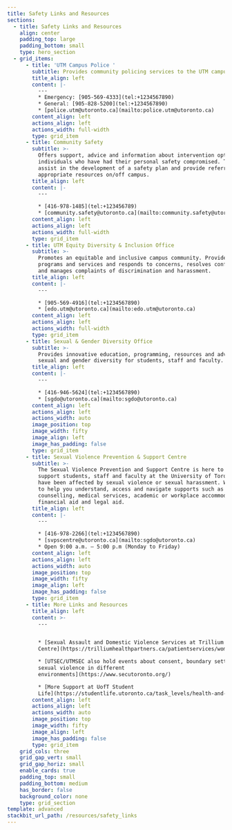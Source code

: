 ```yaml
---
title: Safety Links and Resources
sections:
  - title: Safety Links and Resources
    align: center
    padding_top: large
    padding_bottom: small
    type: hero_section
  - grid_items:
      - title: 'UTM Campus Police '
        subtitle: Provides community policing services to the UTM campus.
        title_align: left
        content: |-
          ---
          * Emergency: [905-569-4333](tel:+1234567890)
          * General: [905-828-5200](tel:+1234567890)
          * [police.utm@utoronto.ca](mailto:police.utm@utoronto.ca)
        content_align: left
        actions_align: left
        actions_width: full-width
        type: grid_item
      - title: Community Safety
        subtitle: >-
          Offers support, advice and information about intervention options for
          individuals who have had their personal safety compromised. They will
          assist in the development of a safety plan and provide referrals to
          appropriate resources on/off campus.
        title_align: left
        content: |-
          ---

          * [416-978-1485](tel:+123456789)
          * [community.safety@utoronto.ca](mailto:community.safety@utoronto.ca)
        content_align: left
        actions_align: left
        actions_width: full-width
        type: grid_item
      - title: UTM Equity Diversity & Inclusion Office
        subtitle: >-
          Promotes an equitable and inclusive campus community. Provides
          programs and services and responds to concerns, resolves conflicts,
          and manages complaints of discrimination and harassment.
        title_align: left
        content: |-
          ---

          * [905-569-4916](tel:+1234567890)
          * [edo.utm@utoronto.ca](mailto:edo.utm@utoronto.ca)
        content_align: left
        actions_align: left
        actions_width: full-width
        type: grid_item
      - title: Sexual & Gender Diversity Office
        subtitle: >-
          Provides innovative education, programming, resources and advocacy on
          sexual and gender diversity for students, staff and faculty.
        title_align: left
        content: |-
          ---

          * [416-946-5624](tel:+1234567890)
          * [sgdo@utoronto.ca](mailto:sgdo@utoronto.ca)
        content_align: left
        actions_align: left
        actions_width: auto
        image_position: top
        image_width: fifty
        image_align: left
        image_has_padding: false
        type: grid_item
      - title: Sexual Violence Prevention & Support Centre
        subtitle: >-
          The Sexual Violence Prevention and Support Centre is here to help and
          support students, staff and faculty at the University of Toronto who
          have been affected by sexual violence or sexual harassment. We’re here
          to help you understand, access and navigate supports such as
          counselling, medical services, academic or workplace accommodations,
          financial aid and legal aid.
        title_align: left
        content: |-
          ---

          * [416-978-2266](tel:+1234567890)
          * [svpscentre@utoronto.ca](mailto:sgdo@utoronto.ca)
          * Open 9:00 a.m. – 5:00 p.m (Monday to Friday)
        content_align: left
        actions_align: left
        actions_width: auto
        image_position: top
        image_width: fifty
        image_align: left
        image_has_padding: false
        type: grid_item
      - title: More Links and Resources
        title_align: left
        content: >-
          ---


          * [Sexual Assault and Domestic Violence Services at Trillium Health
          Centre](https://trilliumhealthpartners.ca/patientservices/womens/Pages/sexualassault.aspx#emr)

          * [UTSEC/UTMSEC also hold events about consent, boundary setting, and
          sexual violence in different
          environments](https://www.secutoronto.org/)

          * [More Support at UofT Student
          Life](https://studentlife.utoronto.ca/task_levels/health-and-wellness/)
        content_align: left
        actions_align: left
        actions_width: auto
        image_position: top
        image_width: fifty
        image_align: left
        image_has_padding: false
        type: grid_item
    grid_cols: three
    grid_gap_vert: small
    grid_gap_horiz: small
    enable_cards: true
    padding_top: small
    padding_bottom: medium
    has_border: false
    background_color: none
    type: grid_section
template: advanced
stackbit_url_path: /resources/safety_links
---
```

